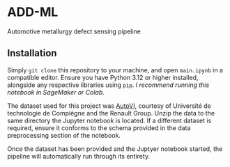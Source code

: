 # ADD-ML
Automotive metallurgy defect sensing pipeline

## Installation
Simply `git clone` this repository to your machine, and open `main.ipynb` in a compatible editor. Ensure you have Python 3.12 or higher installed, alongside any respective libraries using `pip`. *I recommend running this notebook in SageMaker or Colab.*

The dataset used for this project was [AutoVI](https://autovi.utc.fr/), courtesy of Université de technologie de Compiègne and the Renault Group. Unzip the data to the same directory the Jupyter notebook is located. If a different dataset is required, ensure it conforms to the schema provided in the data preprocessing section of the notebook.

Once the dataset has been provided and the Juptyer notebook started, the pipeline will automatically run through its entirety.
